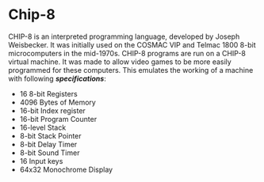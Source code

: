# Chip-8
CHIP-8 is an interpreted programming language, developed by Joseph Weisbecker. It was initially used on the COSMAC VIP and Telmac 1800 8-bit microcomputers in the mid-1970s. CHIP-8 programs are run on a CHIP-8 virtual machine. It was made to allow video games to be more easily programmed for these computers.
This emulates the working of a machine with following ***specifications***:
* 16 8-bit Registers
* 4096 Bytes of Memory
* 16-bit Index register
* 16-bit Program Counter
* 16-level Stack
* 8-bit Stack Pointer
* 8-bit Delay Timer
* 8-bit Sound Timer
* 16 Input keys
* 64x32 Monochrome Display 
